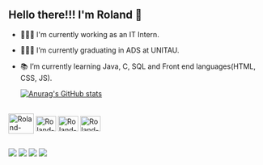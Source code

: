 ## Hello there!!! I'm Roland 👋

- 👨🏽‍💻 I'm currently working as an IT Intern.
- 👨🏽‍🎓 I’m currently graduating in ADS at UNITAU.
- 📚 I’m currently learning Java, C, SQL and Front end languages(HTML, CSS, JS).

  [![Anurag's GitHub stats](https://github-readme-stats.vercel.app/api?username=LandsBitt&show_icons=true&theme=radical)](https://github.com/anuraghazra/github-readme-stats)
 
  <i class="devicon-devicon-plain"></i>        
<div style="display: inline_block"><br>
  <img align="center" alt="Roland-Java" height="40" width="50" src="https://cdn.jsdelivr.net/gh/devicons/devicon@latest/icons/java/java-original-wordmark.svg" />
  <img align="center" alt="Roland-Java-Script" height="30" width="40" src="https://cdn.jsdelivr.net/gh/devicons/devicon@latest/icons/javascript/javascript-original.svg">
  <img align="center" alt="Roland-Postgres" height="30" width="40" src="https://cdn.jsdelivr.net/gh/devicons/devicon@latest/icons/postgresql/postgresql-original.svg">
  <img align="center" alt="Roland-Python" height="30" width="40" src="https://cdn.jsdelivr.net/gh/devicons/devicon@latest/icons/python/python-original.svg">
</div>
 
  ##
          
<div> 
  <a href="https://www.instagram.com/roland.sbitt/" target="_blank"><img src="https://img.shields.io/badge/-Instagram-%23E4405F?style=for-the-badge&logo=instagram&logoColor=white" target="_blank"></a>
 <a href="https://discord.gg/cAHjXq8R2n" target="_blank"><img src="https://img.shields.io/badge/Discord-7289DA?style=for-the-badge&logo=discord&logoColor=white" target="_blank"></a> 
  <a href = "mailto:lands.bitt@gmail.com"><img src="https://img.shields.io/badge/-Gmail-%23333?style=for-the-badge&logo=gmail&logoColor=white" target="_blank"></a>
  <a href="https://www.linkedin.com/in/roland-dos-santos-513b81163" target="_blank"><img src="https://img.shields.io/badge/-LinkedIn-%230077B5?style=for-the-badge&logo=linkedin&logoColor=white" target="_blank"></a> 
</div>   
